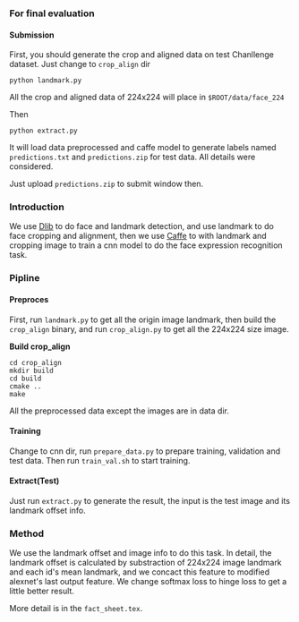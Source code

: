 ### For final evaluation

#### Submission
First, you should generate the crop and aligned data on test Chanllenge dataset. Just change to `crop_align` dir
```
python landmark.py
```
All the crop and aligned data of 224x224 will place in `$ROOT/data/face_224`

Then
```
python extract.py
```
It will load data preprocessed and caffe model to generate labels named `predictions.txt` and `predictions.zip` for test data. All details were considered.
 
Just upload `predictions.zip` to submit window then.

### Introduction
We use [Dlib](https://github.com/davisking/dlib) to do face and landmark detection, and use landmark to do face cropping and alignment, then we use [Caffe](https://github.com/BVLC/caffe) to with landmark and cropping image to train a cnn model to do the face expression recognition task.

### Pipline
#### Preproces
First, run `landmark.py` to get all the origin image landmark, then build the `crop_align` binary, and run `crop_align.py` to get all the 224x224 size image.

**Build crop_align**
 ```
 cd crop_align
 mkdir build
 cd build
 cmake ..
 make
 ```

All the preprocessed data except the images are in data dir.

#### Training
Change to cnn dir, run `prepare_data.py` to prepare training, validation and test data. Then run `train_val.sh` to start training.

#### Extract(Test)
Just run `extract.py` to generate the result, the input is the test image and its landmark offset info.

### Method
We use the landmark offset and image info to do this task. In detail, the landmark offset is calculated by substraction of 224x224 image landmark and each id's mean landmark, and we concact this feature to modified alexnet's last output feature. We change softmax loss to hinge loss to get a little better result.
  
  More detail is in the `fact_sheet.tex`.
